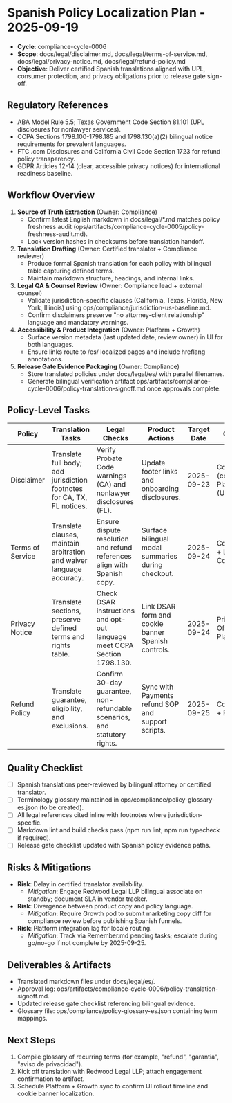 # Spanish Policy Localization Plan - 2025-09-19

- **Cycle**: compliance-cycle-0006
- **Scope**: docs/legal/disclaimer.md, docs/legal/terms-of-service.md, docs/legal/privacy-notice.md, docs/legal/refund-policy.md
- **Objective**: Deliver certified Spanish translations aligned with UPL, consumer protection, and privacy obligations prior to release gate sign-off.

## Regulatory References
- ABA Model Rule 5.5; Texas Government Code Section 81.101 (UPL disclosures for nonlawyer services).
- CCPA Sections 1798.100-1798.185 and 1798.130(a)(2) bilingual notice requirements for prevalent languages.
- FTC .com Disclosures and California Civil Code Section 1723 for refund policy transparency.
- GDPR Articles 12-14 (clear, accessible privacy notices) for international readiness baseline.

## Workflow Overview
1. **Source of Truth Extraction** (Owner: Compliance)
   - Confirm latest English markdown in docs/legal/*.md matches policy freshness audit (ops/artifacts/compliance-cycle-0005/policy-freshness-audit.md).
   - Lock version hashes in checksums before translation handoff.
2. **Translation Drafting** (Owner: Certified translator + Compliance reviewer)
   - Produce formal Spanish translation for each policy with bilingual table capturing defined terms.
   - Maintain markdown structure, headings, and internal links.
3. **Legal QA & Counsel Review** (Owner: Compliance lead + external counsel)
   - Validate jurisdiction-specific clauses (California, Texas, Florida, New York, Illinois) using ops/compliance/jurisdiction-us-baseline.md.
   - Confirm disclaimers preserve "no attorney-client relationship" language and mandatory warnings.
4. **Accessibility & Product Integration** (Owner: Platform + Growth)
   - Surface version metadata (last updated date, review owner) in UI for both languages.
   - Ensure links route to /es/ localized pages and include hreflang annotations.
5. **Release Gate Evidence Packaging** (Owner: Compliance)
   - Store translated policies under docs/legal/es/ with parallel filenames.
   - Generate bilingual verification artifact ops/artifacts/compliance-cycle-0006/policy-translation-signoff.md once approvals complete.

## Policy-Level Tasks
| Policy | Translation Tasks | Legal Checks | Product Actions | Target Date | Owners |
| --- | --- | --- | --- | --- | --- |
| Disclaimer | Translate full body; add jurisdiction footnotes for CA, TX, FL notices. | Verify Probate Code warnings (CA) and nonlawyer disclosures (FL). | Update footer links and onboarding disclosures. | 2025-09-23 | Compliance (content), Platform (UI) |
| Terms of Service | Translate clauses, maintain arbitration and waiver language accuracy. | Ensure dispute resolution and refund references align with Spanish copy. | Surface bilingual modal summaries during checkout. | 2025-09-24 | Compliance + Legal Counsel |
| Privacy Notice | Translate sections, preserve defined terms and rights table. | Check DSAR instructions and opt-out language meet CCPA Section 1798.130. | Link DSAR form and cookie banner Spanish controls. | 2025-09-24 | Privacy Officer + Platform |
| Refund Policy | Translate guarantee, eligibility, and exclusions. | Confirm 30-day guarantee, non-refundable scenarios, and statutory rights. | Sync with Payments refund SOP and support scripts. | 2025-09-25 | Compliance + Payments |

## Quality Checklist
- [ ] Spanish translations peer-reviewed by bilingual attorney or certified translator.
- [ ] Terminology glossary maintained in ops/compliance/policy-glossary-es.json (to be created).
- [ ] All legal references cited inline with footnotes where jurisdiction-specific.
- [ ] Markdown lint and build checks pass (npm run lint, npm run typecheck if required).
- [ ] Release gate checklist updated with Spanish policy evidence paths.

## Risks & Mitigations
- **Risk**: Delay in certified translator availability.
  - *Mitigation*: Engage Redwood Legal LLP bilingual associate on standby; document SLA in vendor tracker.
- **Risk**: Divergence between product copy and policy language.
  - *Mitigation*: Require Growth pod to submit marketing copy diff for compliance review before publishing Spanish funnels.
- **Risk**: Platform integration lag for locale routing.
  - *Mitigation*: Track via Remember.md pending tasks; escalate during go/no-go if not complete by 2025-09-25.

## Deliverables & Artifacts
- Translated markdown files under docs/legal/es/.
- Approval log: ops/artifacts/compliance-cycle-0006/policy-translation-signoff.md.
- Updated release gate checklist referencing bilingual evidence.
- Glossary file: ops/compliance/policy-glossary-es.json containing term mappings.

## Next Steps
1. Compile glossary of recurring terms (for example, "refund", "garantia", "aviso de privacidad").
2. Kick off translation with Redwood Legal LLP; attach engagement confirmation to artifact.
3. Schedule Platform + Growth sync to confirm UI rollout timeline and cookie banner localization.

